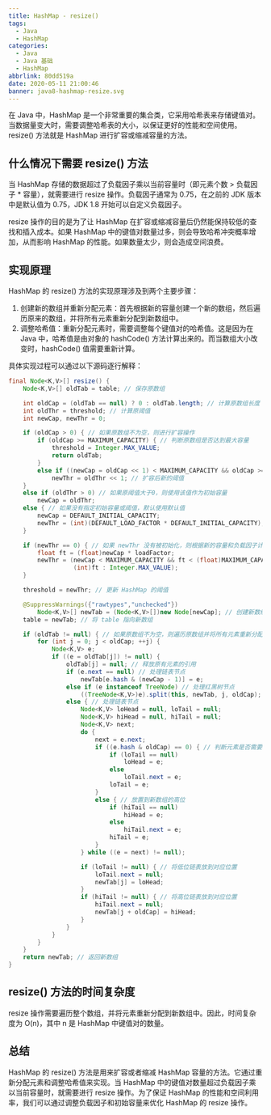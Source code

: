 ```yaml
---
title: HashMap - resize()
tags:
  - Java
  - HashMap
categories:
  - Java
  - Java 基础
  - HashMap
abbrlink: 80dd519a
date: 2020-05-11 21:00:46
banner: java8-hashmap-resize.svg
---
```


在 Java 中，HashMap 是一个非常重要的集合类，它采用哈希表来存储键值对。当数据量变大时，需要调整哈希表的大小，以保证更好的性能和空间使用。resize() 方法就是 HashMap 进行扩容或缩减容量的方法。

## 什么情况下需要 resize() 方法

当 HashMap 存储的数据超过了负载因子乘以当前容量时（即元素个数 > 负载因子 * 容量），就需要进行 resize 操作。负载因子通常为 0.75，在之前的 JDK 版本中是默认值为 0.75，JDK 1.8 开始可以自定义负载因子。

resize 操作的目的是为了让 HashMap 在扩容或缩减容量后仍然能保持较低的查找和插入成本。如果 HashMap 中的键值对数量过多，则会导致哈希冲突概率增加，从而影响 HashMap 的性能。如果数量太少，则会造成空间浪费。

## 实现原理

HashMap 的 resize() 方法的实现原理涉及到两个主要步骤：

1. 创建新的数组并重新分配元素：首先根据新的容量创建一个新的数组，然后遍历原来的数组，并将所有元素重新分配到新数组中。
2. 调整哈希值：重新分配元素时，需要调整每个键值对的哈希值。这是因为在 Java 中，哈希值是由对象的 hashCode() 方法计算出来的。而当数组大小改变时，hashCode() 值需要重新计算。

具体实现过程可以通过以下源码逐行解释：

```java
final Node<K,V>[] resize() {
    Node<K,V>[] oldTab = table; // 保存原数组

    int oldCap = (oldTab == null) ? 0 : oldTab.length; // 计算原数组长度
    int oldThr = threshold; // 计算原阈值
    int newCap, newThr = 0;

    if (oldCap > 0) { // 如果原数组不为空，则进行扩容操作
        if (oldCap >= MAXIMUM_CAPACITY) { // 判断原数组是否达到最大容量
            threshold = Integer.MAX_VALUE;
            return oldTab;
        }
        else if ((newCap = oldCap << 1) < MAXIMUM_CAPACITY && oldCap >= DEFAULT_INITIAL_CAPACITY)
            newThr = oldThr << 1; // 扩容后新的阈值
    }
    else if (oldThr > 0) // 如果原阈值大于0，则使用该值作为初始容量
        newCap = oldThr;
    else { // 如果没有指定初始容量或阈值，默认使用默认值
        newCap = DEFAULT_INITIAL_CAPACITY;
        newThr = (int)(DEFAULT_LOAD_FACTOR * DEFAULT_INITIAL_CAPACITY);
    }

    if (newThr == 0) { // 如果 newThr 没有被初始化，则根据新的容量和负载因子计算新的阈值
        float ft = (float)newCap * loadFactor;
        newThr = (newCap < MAXIMUM_CAPACITY && ft < (float)MAXIMUM_CAPACITY ?
                  (int)ft : Integer.MAX_VALUE);
    }

    threshold = newThr; // 更新 HashMap 的阈值

    @SuppressWarnings({"rawtypes","unchecked"})
        Node<K,V>[] newTab = (Node<K,V>[])new Node[newCap]; // 创建新数组
    table = newTab; // 将 table 指向新数组

    if (oldTab != null) { // 如果原数组不为空，则遍历原数组并将所有元素重新分配到新数组中
        for (int j = 0; j < oldCap; ++j) {
            Node<K,V> e;
            if ((e = oldTab[j]) != null) {
                oldTab[j] = null; // 释放原有元素的引用
                if (e.next == null) // 处理链表节点
                    newTab[e.hash & (newCap - 1)] = e;
                else if (e instanceof TreeNode) // 处理红黑树节点
                    ((TreeNode<K,V>)e).split(this, newTab, j, oldCap);
                else { // 处理链表节点
                    Node<K,V> loHead = null, loTail = null;
                    Node<K,V> hiHead = null, hiTail = null;
                    Node<K,V> next;
                    do {
                        next = e.next;
                        if ((e.hash & oldCap) == 0) { // 判断元素是否需要放置到新数组的低位
                            if (loTail == null)
                                loHead = e;
                            else
                                loTail.next = e;
                            loTail = e;
                        }
                        else { // 放置到新数组的高位
                            if (hiTail == null)
                                hiHead = e;
                            else
                                hiTail.next = e;
                            hiTail = e;
                        }
                    } while ((e = next) != null);

                    if (loTail != null) { // 将低位链表放到对应位置
                        loTail.next = null;
                        newTab[j] = loHead;
                    }
                    if (hiTail != null) { // 将高位链表放到对应位置
                        hiTail.next = null;
                        newTab[j + oldCap] = hiHead;
                    }
                }
            }
        }
    }
    return newTab; // 返回新数组
}
```

## resize() 方法的时间复杂度

resize 操作需要遍历整个数组，并将元素重新分配到新数组中。因此，时间复杂度为 O(n)，其中 n 是 HashMap 中键值对的数量。

## 总结

HashMap 的 resize() 方法是用来扩容或者缩减 HashMap 容量的方法。它通过重新分配元素和调整哈希值来实现。当 HashMap 中的键值对数量超过负载因子乘以当前容量时，就需要进行 resize 操作。为了保证 HashMap 的性能和空间利用率，我们可以通过调整负载因子和初始容量来优化 HashMap 的 resize 操作。
